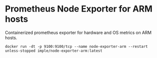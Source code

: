 # Prometheus Node Exporter for ARM hosts

Containerized prometheus exporter for hardware and OS metrics on ARM hosts.

```
docker run -dt -p 9100:9100/tcp --name node-exporter-arm --restart unless-stopped imple/node-exporter-arm:latest
```
